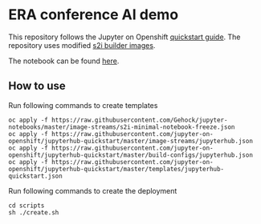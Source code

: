 ERA conference AI demo
===

This repository follows the Jupyter on Openshift [quickstart guide][1].
The repository uses modified [s2i builder images][2].

The notebook can be found [here][3].

How to use
---

Run following commands to create templates
```
oc apply -f https://raw.githubusercontent.com/Gehock/jupyter-notebooks/master/image-streams/s2i-minimal-notebook-freeze.json
oc apply -f https://raw.githubusercontent.com/jupyter-on-openshift/jupyterhub-quickstart/master/image-streams/jupyterhub.json
oc apply -f https://raw.githubusercontent.com/jupyter-on-openshift/jupyterhub-quickstart/master/build-configs/jupyterhub.json
oc apply -f https://raw.githubusercontent.com/jupyter-on-openshift/jupyterhub-quickstart/master/templates/jupyterhub-quickstart.json
```
Run following commands to create the deployment
```
cd scripts
sh ./create.sh
```

[1]: https://github.com/jupyter-on-openshift/jupyterhub-quickstart
[2]: https://github.com/Gehock/jupyter-notebooks
[3]: https://github.com/Gehock/era-ai-demo-notebook
